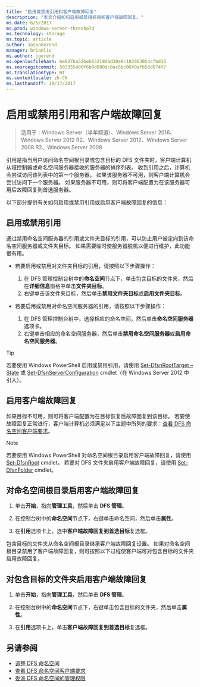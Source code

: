 ```yaml
---
title: "启用或禁用引用和客户端故障回复"
description: "本文介绍如何启用或禁用引用和客户端故障回复。"
ms.date: 6/5/2017
ms.prod: windows-server-threshold
ms.technology: storage
ms.topic: article
author: JasonGerend
manager: brianlic
ms.author: jgerend
ms.openlocfilehash: be827ba52beb65219dad30e8c182963054cfbd16
ms.sourcegitcommit: 583355400f6b0d880dc0ac6bc06f0efb50d674f7
ms.translationtype: HT
ms.contentlocale: zh-CN
ms.lasthandoff: 10/17/2017
---
```

# <a name="enable-or-disable-referrals-and-client-failback"></a>启用或禁用引用和客户端故障回复

> 适用于：Windows Server（半年频道）、Windows Server 2016、Windows Server 2012 R2、Windows Server 2012、Windows Server 2008 R2、Windows Server 2008

引用是指当用户访问命名空间根目录或包含目标的 DFS 文件夹时，客户端计算机从域控制器或命名空间服务器接收的服务器的排序列表。 收到引用之后，计算机会尝试访问该列表中的第一个服务器。 如果该服务器不可用，则客户端计算机会尝试访问下一个服务器。 如果服务器不可用，则可将客户端配置为在该服务器可用后故障回复到首选服务器。

以下部分提供有关如何启用或禁用引用或启用客户端故障回复的信息：

## <a name="enable-or-disable-referrals"></a>启用或禁用引用

通过禁用命名空间服务器的引用或文件夹目标的引用，可以防止用户被定向到该命名空间服务器或文件夹目标。 如果需要临时使服务器脱机以便进行维护，此功能很有用。

-   若要启用或禁用对文件夹目标的引用，请按照以下步骤操作：

    1.  在 DFS 管理控制台树中的**命名空间**节点下，单击包含目标的文件夹，然后在**详细信息**窗格中单击**文件夹目标**。
    2.  右键单击该文件夹目标，然后单击**禁用文件夹目标**或**启用文件夹目标**。

-   若要启用或禁用对命名空间服务器的引用，请按照以下步骤操作：

    1.  在 DFS 管理控制台树中，选择相应的命名空间，然后单击**命名空间服务器**选项卡。
    2.  右键单击相应的命名空间服务器，然后单击**禁用命名空间服务器**或**启用命名空间服务器**。


> [!TIP]
> 若要使用 Windows PowerShell 启用或禁用引用，请使用 [Set-DfsnRootTarget –State](https://technet.microsoft.com/library/jj884266.aspx) 或 [Set-DfsnServerConfiguration](https://technet.microsoft.com/library/jj884277.aspx) cmdlet（在 Windows Server 2012 中引入）。

## <a name="enable-client-failback"></a>启用客户端故障回复

如果目标不可用，则可将客户端配置为在目标恢复后故障回复到该目标。 若要使故障回复正常进行，客户端计算机必须满足以下主题中所列的要求：[查看 DFS 命名空间客户端要求](https://technet.microsoft.com/library/cc771913(v=ws.11).aspx)。


> [!NOTE]
> 若要使用 Windows PowerShell 对命名空间根目录启用客户端故障回复，请使用 [Set-DfsnRoot](https://technet.microsoft.com/library/jj884281.aspx) cmdlet。 若要对 DFS 文件夹启用客户端故障回复，请使用 [Set-DfsnFolder](https://technet.microsoft.com/library/jj884283.aspx) cmdlet。


## <a name="to-enable-client-failback-for-a-namespace-root"></a>对命名空间根目录启用客户端故障回复

1.  单击**开始**，指向**管理工具**，然后单击 **DFS 管理**。

2.  在控制台树中的**命名空间**节点下，右键单击命名空间，然后单击**属性**。

3.  在**引用**选项卡上，选中**客户端故障回复到首选目标**复选框。

包含目标的文件夹从命名空间根目录继承客户端故障回复设置。 如果对命名空间根目录禁用了客户端故障回复，则可按照以下过程使客户端可对包含目标的文件夹启用故障回复。

## <a name="to-enable-client-failback-for-a-folder-with-targets"></a>对包含目标的文件夹启用客户端故障回复

1.  单击**开始**，指向**管理工具**，然后单击 **DFS 管理**。

2.  在控制台树中的**命名空间**节点下，右键单击包含目标的文件夹，然后单击**属性**。

3.  在**引用**选项卡上，单击**客户端故障回复到首选目标**复选框。

## <a name="see-also"></a>另请参阅 

-   [调整 DFS 命名空间](tuning-dfs-namespaces.md)
-   [查看 DFS 命名空间客户端要求](https://technet.microsoft.com/library/cc771913(v=ws.11).aspx)
-   [委派 DFS 命名空间的管理权限](delegate-management-permissions-for-dfs-namespaces.md)
